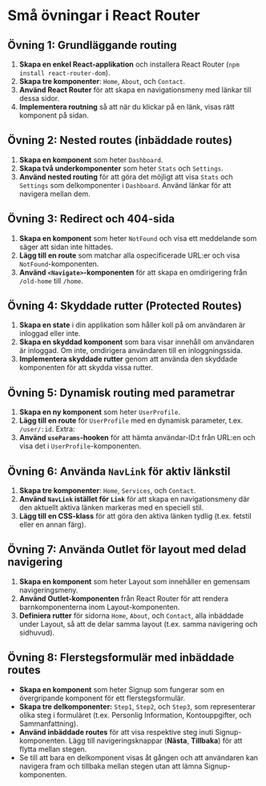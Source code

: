 # Små övningar i React Router

## Övning 1: Grundläggande routing

1. **Skapa en enkel React-applikation** och installera React Router
   (`npm install react-router-dom`).
2. **Skapa tre komponenter**: `Home`, `About`, och `Contact`.
3. **Använd React Router** för att skapa en navigationsmeny med länkar till
   dessa sidor.
4. **Implementera routning** så att när du klickar på en länk, visas rätt
   komponent på sidan.

## Övning 2: Nested routes (inbäddade routes)

1. **Skapa en komponent** som heter `Dashboard`.
2. **Skapa två underkomponenter** som heter `Stats` och `Settings`.
3. **Använd nested routing** för att göra det möjligt att visa `Stats` och
   `Settings` som delkomponenter i `Dashboard`. Använd länkar för att navigera
   mellan dem.

## Övning 3: Redirect och 404-sida

1. **Skapa en komponent** som heter `NotFound` och visa ett meddelande som säger
   att sidan inte hittades.
2. **Lägg till en route** som matchar alla ospecificerade URL:er och visa
   `NotFound`-komponenten.
3. **Använd `<Navigate>`-komponenten** för att skapa en omdirigering från
   `/old-home` till `/home`.

## Övning 4: Skyddade rutter (Protected Routes)

1. **Skapa en state** i din applikation som håller koll på om användaren är
   inloggad eller inte.
2. **Skapa en skyddad komponent** som bara visar innehåll om användaren är
   inloggad. Om inte, omdirigera användaren till en inloggningssida.
3. **Implementera skyddade rutter** genom att använda den skyddade komponenten
   för att skydda vissa rutter.

## Övning 5: Dynamisk routing med parametrar

1. **Skapa en ny komponent** som heter `UserProfile`.
2. **Lägg till en route** för `UserProfile` med en dynamisk parameter, t.ex.
   `/user/:id`. Extra:
3. **Använd `useParams`-hooken** för att hämta användar-ID:t från URL:en och
   visa det i `UserProfile`-komponenten.

## Övning 6: Använda `NavLink` för aktiv länkstil

1. **Skapa tre komponenter**: `Home`, `Services`, och `Contact`.
2. **Använd `NavLink` istället för `Link`** för att skapa en navigationsmeny där
   den aktuellt aktiva länken markeras med en speciell stil.
3. **Lägg till en CSS-klass** för att göra den aktiva länken tydlig (t.ex.
   fetstil eller en annan färg).

## Övning 7: Använda Outlet för layout med delad navigering

1. **Skapa en komponent** som heter Layout som innehåller en gemensam
   navigeringsmeny.
2. **Använd Outlet-komponenten** från React Router för att rendera
   barnkomponenterna inom Layout-komponenten.
3. **Definiera rutter** för sidorna `Home`, `About`, och `Contact`, alla
   inbäddade under Layout, så att de delar samma layout (t.ex. samma navigering
   och sidhuvud).

## Övning 8: Flerstegsformulär med inbäddade routes

-   **Skapa en komponent** som heter Signup som fungerar som en övergripande
    komponent för ett flerstegsformulär.
-   **Skapa tre delkomponenter:** `Step1`, `Step2`, och `Step3`, som
    representerar olika steg i formuläret (t.ex. Personlig Information,
    Kontouppgifter, och Sammanfattning).
-   **Använd inbäddade routes** för att visa respektive steg inuti
    Signup-komponenten. Lägg till navigeringsknappar (**Nästa**, **Tillbaka**)
    för att flytta mellan stegen.
-   Se till att bara en delkomponent visas åt gången och att användaren kan
    navigera fram och tillbaka mellan stegen utan att lämna Signup-komponenten.

